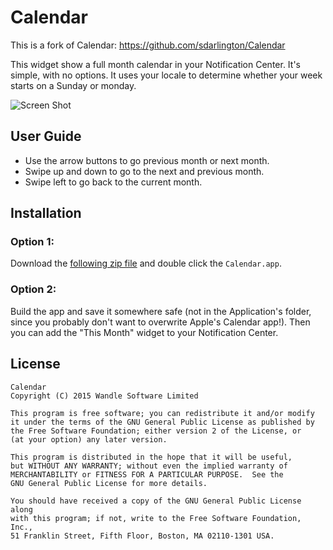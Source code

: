 # Calendar

This is a fork of Calendar:
https://github.com/sdarlington/Calendar

This widget show a full month calendar in your Notification Center. It's simple, with no options. It uses your locale to determine whether your week starts on a Sunday or monday.

<!-- ![Screen shot](https://raw.githubusercontent.com/sdarlington/Calendar/images/today-widget.png) -->

![Screen Shot](http://i.imgur.com/W93dFZs.png?1)

## User Guide

- Use the arrow buttons to go previous month or next month.
- Swipe up and down to go to the next and previous month.
- Swipe left to go back to the current month.


## Installation


### Option 1:

Download the [following zip file](https://www.dropbox.com/s/dtyxw1n7g6ei1uj/Calendar-Widget.zip?dl=0) and double click the `Calendar.app`.



### Option 2:

Build the app and save it somewhere safe (not in the Application's folder, since you probably don't want to overwrite Apple's Calendar app!). Then you can add the "This Month" widget to your Notification Center.


## License
    Calendar
    Copyright (C) 2015 Wandle Software Limited

    This program is free software; you can redistribute it and/or modify
    it under the terms of the GNU General Public License as published by
    the Free Software Foundation; either version 2 of the License, or
    (at your option) any later version.

    This program is distributed in the hope that it will be useful,
    but WITHOUT ANY WARRANTY; without even the implied warranty of
    MERCHANTABILITY or FITNESS FOR A PARTICULAR PURPOSE.  See the
    GNU General Public License for more details.

    You should have received a copy of the GNU General Public License along
    with this program; if not, write to the Free Software Foundation, Inc.,
    51 Franklin Street, Fifth Floor, Boston, MA 02110-1301 USA.
